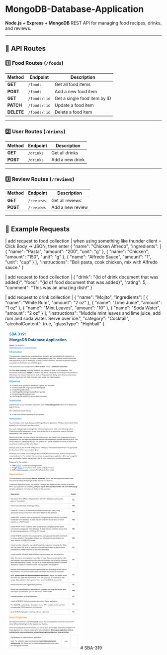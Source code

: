 # MongoDB-Database-Application
**Node.js + Express + MongoDB** REST API for managing food recipes, drinks, and reviews.

---

## 📌 API Routes

### **1️⃣ Food Routes (`/foods`)**
| Method | Endpoint | Description |
|--------|----------|-------------|
| **GET** | `/foods` | Get all food items |
| **POST** | `/foods` | Add a new food item |
| **GET** | `/foods/:id` | Get a single food item by ID |
| **PATCH** | `/foods/:id` | Update a food item |
| **DELETE** | `/foods/:id` | Delete a food item |

---

### **2️⃣ User Routes (`/drinks`)**
| Method | Endpoint | Description |
|--------|----------|-------------|
| **GET** | `/drinks` | Get all drinks |
| **POST** | `/drinks` | Add a new drink |

---

### **3️⃣ Review Routes (`/reviews`)**
| Method | Endpoint | Description |
|--------|----------|-------------|
| **GET** | `/reviews` | Get all reviews |
| **POST** | `/reviews` | Add a new review |

---
## 📌 Example Requests
| add request to food collection | when using something like thunder client = Click Body → JSON, then enter
{
    "name": "Chicken Alfredo",
    "ingredients": [
        { "name": "Pasta", "amount": "200", "unit": "g" },
        { "name": "Chicken", "amount": "150", "unit": "g" },
        { "name": "Alfredo Sauce", "amount": "1", "unit": "cup" }
    ],
    "instructions": "Boil pasta, cook chicken, mix with Alfredo sauce."
}

| add request to food collection | 
{
    "drink": "{id of drink document that was added}",
    "food": "{id of food document that was added}",
    "rating": 5,
    "comment": "This was an amazing dish!"
}

| add request to drink collection | 
{
    "name": "Mojito",
    "ingredients": [
        { "name": "White Rum", "amount": "2 oz" },
        { "name": "Lime Juice", "amount": "1 oz" },
        { "name": "Mint Leaves", "amount": "10" },
        { "name": "Soda Water", "amount": "2 oz" }
    ],
    "instructions": "Muddle mint leaves and lime juice, add rum and soda water. Serve over ice.",
    "category": "Cocktail",
    "alcoholContent": true,
    "glassType": "Highball"
}



![alt text](./imgs4RDME/image.png)# SBA-319
